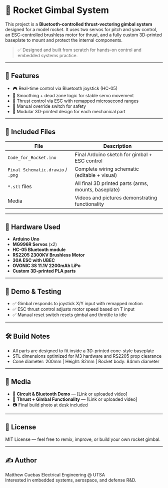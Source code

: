 # 🚀 Rocket Gimbal System

This project is a **Bluetooth-controlled thrust-vectoring gimbal system** designed for a model rocket. It uses two servos for pitch and yaw control, an ESC-controlled brushless motor for thrust, and a fully custom 3D-printed baseplate to mount and protect the internal components.

> ✅ Designed and built from scratch for hands-on control and embedded systems practice.

---

## 🎯 Features
- 🎮 Real-time control via Bluetooth joystick (HC-05)
- 🧠 Smoothing + dead zone logic for stable servo movement
- 🛞 Thrust control via ESC with remapped microsecond ranges
- 🚨 Manual override switch for safety
- 🧩 Modular 3D-printed design for each mechanical part

---

## 📁 Included Files

| File | Description |
|------|-------------|
| `Code_for_Rocket.ino` | Final Arduino sketch for gimbal + ESC control |
| `Final Schematic.drawio` / `.png` | Complete wiring schematic (editable + visual) |
| `*.stl` files | All final 3D printed parts (arms, mounts, baseplate) |
| Media | Videos and pictures demonstrating functionality |

---

## 🔧 Hardware Used

- **Arduino Uno**
- **MG996R Servos** (x2)
- **HC-05 Bluetooth module**
- **RS2205 2300KV Brushless Motor**
- **30A ESC with UBEC**
- **OVONIC 3S 11.1V 2200mAh LiPo**
- **Custom 3D-printed PLA parts**

---

## 🧪 Demo & Testing

- ✅ Gimbal responds to joystick X/Y input with remapped motion
- ✅ ESC thrust control adjusts motor speed based on T input
- ✅ Manual reset switch resets gimbal and throttle to idle

---

## 🛠️ Build Notes

- All parts are designed to fit inside a 3D-printed cone-style baseplate
- STL dimensions optimized for M3 hardware and RS2205 prop clearance
- Cone diameter: 200mm | Height: 82mm | Rocket body: 84mm diameter

---

## 📸 Media

- 🔌 **Circuit & Bluetooth Demo** — [Link or uploaded video]
- 🎥 **Thrust + Gimbal Functionality** — [Link or uploaded video]
- 📷 Final build photo at desk included

---

## 📜 License

MIT License — feel free to remix, improve, or build your own rocket gimbal.

---

## ✍️ Author

Matthew Cuebas 
Electrical Engineering @ UTSA  
Interested in embedded systems, aerospace, and defense R&D.

